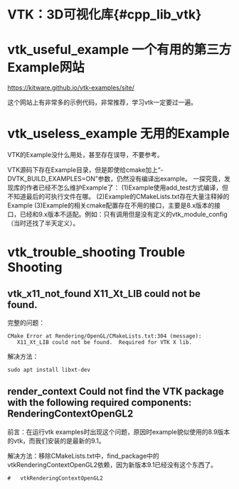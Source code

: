 VTK：3D可视化库{#cpp_lib_vtk}
===================

# vtk_useful_example 一个有用的第三方Example网站

https://kitware.github.io/vtk-examples/site/

这个网站上有非常多的示例代码，非常推荐，学习vtk一定要过一遍。


# vtk_useless_example 无用的Example

VTK的Example没什么用处，甚至存在误导，不要参考。

VTK源码下存在Example目录，但是即使给cmake加上“-DVTK_BUILD_EXAMPLES=ON”参数，仍然没有编译出example。
一探究竟，发现库的作者已经不怎么维护Example了：
(1)Example使用add_test方式编译，但不知道最后的可执行文件在哪。
(2)Example的CMakeLists.txt存在大量注释掉的Example
(3)Example的相关cmake配置存在不用的接口，主要是8.x版本的接口，已经和9.x版本不适配。例如：只有调用但是没有定义的vtk_module_config（当时还找了半天定义）。


# vtk_trouble_shooting Trouble Shooting

## vtk_x11_not_found X11_Xt_LIB could not be found.

完整的问题：
```
CMake Error at Rendering/OpenGL/CMakeLists.txt:304 (message):
   X11_Xt_LIB could not be found.  Required for VTK X lib.
```

解决方法：

```
sudo apt install libxt-dev
```

## render_context Could not find the VTK package with the following required components: RenderingContextOpenGL2

前言：在运行vtk examples时出现这个问题，原因时example貌似使用的8.9版本的vtk，而我们安装的是最新的9.1。

解决方法：移除CMakeLists.txt中，find_package中的vtkRenderingContextOpenGL2依赖，因为新版本9.1已经没有这个东西了。

```
#   vtkRenderingContextOpenGL2

```
